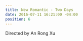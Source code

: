 ```yaml
---
title: New Romantic - Two Days
date: 2016-07-11 16:21:00 -04:00
position: 6
---
```


Directed by An Rong Xu